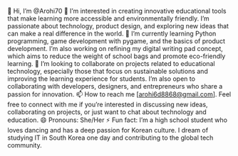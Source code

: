 👋 Hi, I’m @Arohi70
👀 I’m interested in creating innovative educational tools that make learning more accessible and environmentally friendly. I’m passionate about technology, product design, and exploring new ideas that can make a real difference in the world.
🌱 I’m currently learning Python programming, game development with pygame, and the basics of product development. I’m also working on refining my digital writing pad concept, which aims to reduce the weight of school bags and promote eco-friendly learning.
💞️ I’m looking to collaborate on projects related to educational technology, especially those that focus on sustainable solutions and improving the learning experience for students. I’m also open to collaborating with developers, designers, and entrepreneurs who share a passion for innovation.
📫 How to reach me [arohi6d8868@gmail.com]. Feel free to connect with me if you’re interested in discussing new ideas, collaborating on projects, or just want to chat about technology and education.
😄 Pronouns: She/Her
⚡ Fun fact: I’m a high school student who loves dancing and has a deep passion for Korean culture. I dream of studying IT in South Korea one day and contributing to the global tech community.
